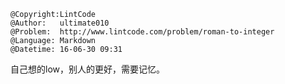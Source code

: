 ```
@Copyright:LintCode
@Author:   ultimate010
@Problem:  http://www.lintcode.com/problem/roman-to-integer
@Language: Markdown
@Datetime: 16-06-30 09:31
```

自己想的low，别人的更好，需要记忆。